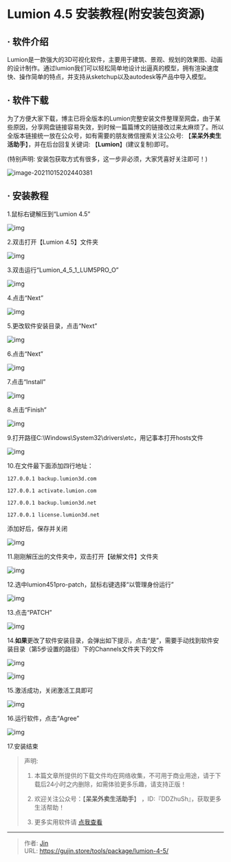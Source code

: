 # Lumion 4.5 安装教程(附安装包资源)


## · 软件介绍
Lumion是一款强大的3D可视化软件，主要用于建筑、景观、规划的效果图、动画的设计制作。通过lumion我们可以轻松简单地设计出逼真的模型，拥有渲染速度快、操作简单的特点，并支持从sketchup以及autodesk等产品中导入模型。


## · 软件下载
为了方便大家下载，博主已将全版本的Lumion完整安装文件整理至网盘，由于某些原因，分享网盘链接容易失效，到时候一篇篇博文的链接改过来太麻烦了。所以全版本链接统一放在公众号，如有需要的朋友微信搜索关注公众号: 【**呆呆外卖生活助手**】，并在后台回复关键词: 【**Lumion**】(建议复制)即可。

(特别声明: 安装包获取方式有很多，这一步非必须，大家凭喜好关注即可！)

![image-20211015202440381](https://img.gujin.store/img/image-20211015202440381.png)

## · 安装教程

1.鼠标右键解压到“Lumion 4.5”

![img](https://img.gujin.store/img/v2-7a8af96a5026fb8a56ad85b59cbe4b59_720w.png)



2.双击打开【Lumion 4.5】文件夹

![img](https://img.gujin.store/img/v2-8c38f82171ead1acdd0d885c329f0821_720w.png)

3.双击运行“Lumion_4_5_1_LUM5PRO_O”

![img](https://img.gujin.store/img/v2-4170888cc81df905a4e012c64f83162d_720w.png)



4.点击“Next”

![img](https://img.gujin.store/img/v2-f0135572ec3389c4e7721ebe402aa88b_720w.png)



5.更改软件安装目录，点击“Next”

![img](https://img.gujin.store/img/v2-41e1f62883290076d05ffbc2e45ffde6_720w.png)



6.点击“Next”

![img](https://img.gujin.store/img/v2-496df790c0190a52d6c089caa1d7130b_720w.png)



7.点击“Install”

![img](https://img.gujin.store/img/v2-1885f90b20d4305fdc1f13b7588f09fd_720w.png)



8.点击“Finish”

![img](https://img.gujin.store/img/v2-09e824917850193f7016e9cd1119b76a_720w.png)



9.打开路径C:\Windows\System32\drivers\etc，用记事本打开hosts文件

![img](https://img.gujin.store/img/v2-d921181161c9c9441af637c7382cc9c2_720w.png)



10.在文件最下面添加四行地址：

`127.0.0.1 backup.lumion3d.com`

`127.0.0.1 activate.lumion.com`

`127.0.0.1 backup.lumion3d.net`

`127.0.0.1 license.lumion3d.net`

添加好后，保存并关闭

![img](https://img.gujin.store/img/v2-284c77cb78b244bc46b915f2dcaf8bdc_720w.png)



11.刚刚解压出的文件夹中，双击打开【破解文件】文件夹

![img](https://img.gujin.store/img/v2-ca473339fcd36ba8c01ca31b1e72ba96_720w.png)

12.选中lumion451pro-patch，鼠标右键选择“以管理身份运行”

![img](https://img.gujin.store/img/v2-440b8769b0755050bb722693b494909a_720w.png)

13.点击“PATCH”

![img](https://img.gujin.store/img/v2-1f29cd30d12416a9c42a55c9a81d2700_720w.png)

14.**如果**更改了软件安装目录，会弹出如下提示，点击“是”，需要手动找到软件安装目录（第5步设置的路径）下的Channels文件夹下的文件

![img](https://img.gujin.store/img/v2-775970dbb66e25e0b6a76e017f4a1516_720w.png)

![img](https://img.gujin.store/img/v2-2d358135d5edd3fbbef822fb96985617_720w.png)

15.激活成功，关闭激活工具即可

![img](https://img.gujin.store/img/v2-c5f2c31b98d48e25c98d1e49873b4aae_720w.png)

16.运行软件，点击“Agree”

![img](https://img.gujin.store/img/v2-43e0caca329251908c34f6e870777de8_720w.png)

17.安装结束




> 声明: 
>
> 1. 本篇文章所提供的下载文件均在网络收集，不可用于商业用途，请于下载后24小时之内删除，如需体验更多乐趣，请支持正版！
>
> 2. 欢迎关注公众号：【**呆呆外卖生活助手**】 ，ID:『DDZhuSh』，获取更多生活帮助！
>
> 3. 更多实用软件请  [点我查看](/tools)

---

> 作者: [Jin](https://img.gujin.store/img/favicon.ico)  
> URL: https://gujin.store/tools/package/lumion-4-5/  

